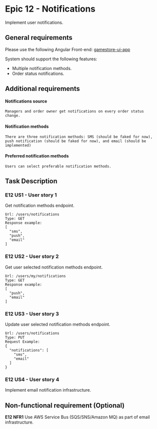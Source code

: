 # Epic 12 - Notifications

Implement user notifications.

## General requirements
Please use the following Angular Front-end: [gamestore-ui-app](gamestore-ui-app) 

System should support the following features: 
* Multiple notification methods.
* Order status notifications.
   

## Additional requirements
#### Notifications source
	Managers and order owner get notifications on every order status change.
#### Notification methods
	There are three notification methods: SMS (should be faked for now), push notification (should be faked for now), and email (should be implemented)
#### Preferred notification methods
	Users can select preferable notification methods. 	


## Task Description

### E12 US1 - User story 1

Get notification methods endpoint.
```{xml} 
Url: /users/notifications
Type: GET
Response example:
[
  "sms",
  "push",
  "email"
]
```

### E12 US2 - User story 2
Get user selected notification methods endpoint.
```{xml} 
Url: /users/my/notifications
Type: GET
Response example:
[
  "push",
  "email"
]
```

### E12 US3 - User story 3
Update user selected notification methods endpoint.
```{xml} 
Url: /users/notifications
Type: PUT
Request Example:
{
  "notifications": [
    "sms",
    "email"
  ]
}
```


### E12 US4 - User story 4

Implement email notification infrastructure.

## Non-functional requirement (Optional)

**E12 NFR1**
Use AWS Service Bus (SQS/SNS/Amazon MQ) as part of email infrastructure. 